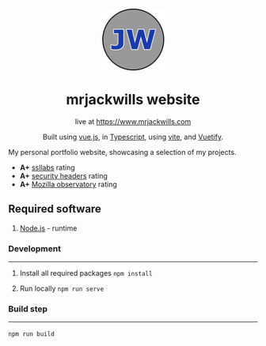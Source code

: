 <p align="center">
	<img src='./.github/logo.png' width='125px' />
</p>

<h1 align="center">mrjackwills website</h1>
<p align="center">
	live at <a href='https://www.mrjackwills.com' target='_blank' rel='noopener noreferrer'>https://www.mrjackwills.com</a>
</p>

<p align="center">
	Built using <a href='https://vuejs.org/' target='_blank' rel='noopener noreferrer'>vue.js</a>,
	in <a href='https://www.typescriptlang.org' target='_blank' rel='noopener noreferrer'>Typescript</a>,
	using <a href='https://vitejs.dev/' target='_blank' rel='noopener noreferrer'>vite</a>,
	and <a href='https://vuetifyjs.com/en/' target='_blank' rel='noopener noreferrer'>Vuetify</a>.
</p>

<p align="">
	My personal portfolio website, showcasing a selection of my projects.
	<ul>
		<li><strong>A+</strong> <a href='https://www.ssllabs.com/ssltest/analyze.html?d=www.mrjackwills.com' target='_blank' rel='noopener noreferrer'>ssllabs</a> rating</li>
		<li><strong>A+</strong> <a href='https://securityheaders.com/?q=https%3A%2F%2Fwww.mrjackwills.com%2F&followRedirects=on' target='_blank' rel='noopener noreferrer'>security headers</a> rating</li>
		<li><strong>A+</strong> <a href='https://observatory.mozilla.org/analyze/www.mrjackwills.com' target='_blank' rel='noopener noreferrer'>Mozilla observatory</a> rating</li>
	</ul>
</p>

## Required software

1) <a href='https://nodejs.org/en/' target='_blank' rel='noopener noreferrer'>Node.js</a> - runtime


### Development
---
1) Install all required packages ```npm install```

2) Run locally ```npm run serve```

### Build step
---
 ```npm run build```